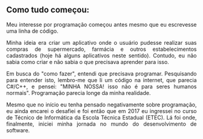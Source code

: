 <!-- ## Projetos
![Portfolio](https://img.shields.io/badge/Portfolio-%23000000.svg?style=for-the-badge&logo=firefox&logoColor=#FF7139) -->

## Como tudo começou:
<p align="justify">
Meu interesse por programação começou antes mesmo que eu escrevesse uma linha de código.</p>

<p align="justify">
Minha ideia era criar um aplicativo onde o usuário pudesse realizar suas compras de supermercado, farmácia e outros estabelecimentos cadastrados (hoje há alguns aplicativos neste sentido). Contudo, eu não sabia como criar e não sabia o que precisava aprender para isso.
</p>

<p align="justify">
Em busca do "como fazer", entendi que precisava programar. Pesquisando para entender isto, lembro-me que li um código na internet, que parecia C#/C++, e pensei: "MINHA NOSSA! isso não é para seres humanos normais". Programação parecia longe da minha realidade.
</p>

<p align="justify">
Mesmo que no início eu tenha pensado negativamente sobre programação, eu ainda encarei o desafiei e foi então que em 2017 eu ingressei no curso de Técnico de Informática da Escola Técnica Estadual (ETEC). Lá foi onde, finalmente, iniciei minha jornada no mundo do desenvolvimento de software.
</p>
